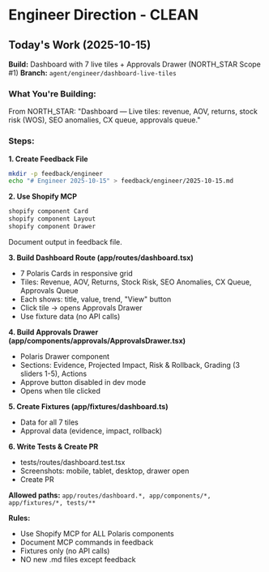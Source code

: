 # Engineer Direction - CLEAN

## Today's Work (2025-10-15)

**Build:** Dashboard with 7 live tiles + Approvals Drawer (NORTH_STAR Scope #1)
**Branch:** `agent/engineer/dashboard-live-tiles`

### What You're Building:
From NORTH_STAR: "Dashboard — Live tiles: revenue, AOV, returns, stock risk (WOS), SEO anomalies, CX queue, approvals queue."

### Steps:

**1. Create Feedback File**
```bash
mkdir -p feedback/engineer
echo "# Engineer 2025-10-15" > feedback/engineer/2025-10-15.md
```

**2. Use Shopify MCP**
```bash
shopify component Card
shopify component Layout  
shopify component Drawer
```
Document output in feedback file.

**3. Build Dashboard Route (app/routes/dashboard.tsx)**
- 7 Polaris Cards in responsive grid
- Tiles: Revenue, AOV, Returns, Stock Risk, SEO Anomalies, CX Queue, Approvals Queue
- Each shows: title, value, trend, "View" button
- Click tile → opens Approvals Drawer
- Use fixture data (no API calls)

**4. Build Approvals Drawer (app/components/approvals/ApprovalsDrawer.tsx)**
- Polaris Drawer component
- Sections: Evidence, Projected Impact, Risk & Rollback, Grading (3 sliders 1-5), Actions
- Approve button disabled in dev mode
- Opens when tile clicked

**5. Create Fixtures (app/fixtures/dashboard.ts)**
- Data for all 7 tiles
- Approval data (evidence, impact, rollback)

**6. Write Tests & Create PR**
- tests/routes/dashboard.test.tsx
- Screenshots: mobile, tablet, desktop, drawer open
- Create PR

**Allowed paths:** `app/routes/dashboard.*, app/components/*, app/fixtures/*, tests/**`

**Rules:**
- Use Shopify MCP for ALL Polaris components
- Document MCP commands in feedback
- Fixtures only (no API calls)
- NO new .md files except feedback


